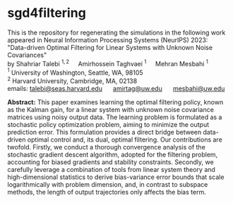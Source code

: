 # sgd4filtering
This is the repository for regenerating the simulations in the following work appeared in Neural Information Processing Systems (NeurIPS) 2023:\
"Data-driven Optimal Filtering for Linear Systems with Unknown Noise Covariances"\
by Shahriar Talebi $^{1,2} \quad$ Amirhossein Taghvaei $^{1}\quad$ Mehran Mesbahi $^{1}$\
  $^{1}$ University of Washington,
  Seattle, WA, 98105\
  $^{2}$ Harvard University, Cambridge, MA, 02138 \
  emails:  talebi@seas.harvard.edu $\quad$ amirtag@uw.edu $\quad$ mesbahi@uw.edu


**Abstract:** This paper examines learning the optimal filtering policy, known as the Kalman gain, for a linear system with unknown noise covariance matrices using noisy output data. The learning problem is formulated as a stochastic policy optimization problem, aiming to minimize the output prediction error. This formulation provides a direct bridge between data-driven optimal control and, its dual, optimal filtering. Our contributions are twofold. Firstly, we conduct a thorough convergence analysis of the stochastic gradient descent algorithm, adopted for the filtering problem, accounting for biased gradients and stability constraints. Secondly, we carefully leverage a combination of tools from linear system theory and high-dimensional statistics to derive bias-variance error bounds that scale logarithmically with problem dimension, and, in contrast to subspace methods, the length of output trajectories only affects the bias term.
